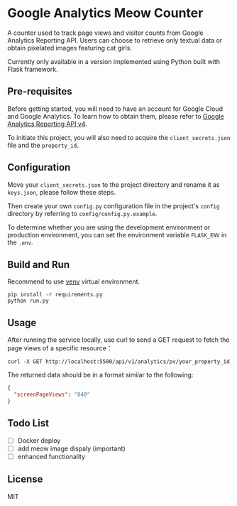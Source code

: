 # Google Analytics Meow Counter

A counter used to track page views and visitor counts from Google Analytics Reporting API. Users can choose to retrieve only textual data or obtain pixelated images featuring cat girls.

Currently only available in a version implemented using Python built with  Flask framework.

## Pre-requisites

Before getting started, you will need to have an account for Google Cloud and Google Analytics. To learn how to obtain them, please refer to [Google Analytics Reporting API v4](https://developers.google.com/analytics/devguides/reporting/core/v4).

To initiate this project, you will also need to acquire the `client_secrets.json` file and the `property_id`.

## Configuration

Move your `client_secrets.json` to the project directory and rename it as `keys.json`, please follow these steps.

Then create your own `config.py` configuration file in the project's `config` directory by referring to `config/config.py.example`.

To determine whether you are using the development environment or production environment, you can set the environment variable `FLASK_ENV` in the `.env`.

## Build and Run

Recommend to use [venv](https://docs.python.org/3/library/venv.html) virtual environment.

```shell
pip install -r requirements.py
python run.py
```

## Usage

After running the service locally, use curl to send a GET request to fetch the page views of a specific resource：

```shell
curl -X GET http://localhost:5500/api/v1/analytics/pv/your_property_id
```

The returned data should be in a format similar to the following:

```json
{
  "screenPageViews": "840"
}
```

## Todo List

- [ ] Docker deploy
- [ ] add meow image dispaly (important)
- [ ] enhanced functionality

## License

MIT